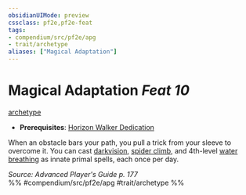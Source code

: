 ```yaml
---
obsidianUIMode: preview
cssclass: pf2e,pf2e-feat
tags:
- compendium/src/pf2e/apg
- trait/archetype
aliases: ["Magical Adaptation"]
---
```

# Magical Adaptation  *Feat 10*  
[archetype](/rules/traits/archetype.md)  

- **Prerequisites**: [Horizon Walker Dedication](/compendium/feats/horizon-walker-dedication-apg.md)

When an obstacle bars your path, you pull a trick from your sleeve to overcome it. You can cast [darkvision](/compendium/spells/darkvision.md), [spider climb](/compendium/spells/spider-climb.md), and 4th-level [water breathing](/compendium/spells/water-breathing.md) as innate primal spells, each once per day.

*Source: Advanced Player's Guide p. 177*  
%% #compendium/src/pf2e/apg #trait/archetype %%
